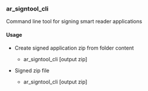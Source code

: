 ### ar_signtool_cli

Command line tool for signing smart reader applications

#### Usage

- Create signed application zip from folder content
  - ar_signtool_cli <folder> [output zip]

- Signed zip file
  - ar_signtool_cli <zipfile> [output zip]

